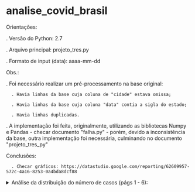 # analise_covid_brasil

Orientações:

. Versão do Python: 2.7

. Arquivo principal: projeto_tres.py

. Formato de input (data): aaaa-mm-dd

Obs.:

. Foi necessário realizar um pré-processamento na base original:

      . Havia linhas da base cuja coluna de "cidade" estava omissa;
      
      . Havia linhas da base cuja coluna "data" contia a sigla do estado;
      
      . Havia linhas duplicadas.
  
. A implementação foi feita, originalmente, utilizando as bibliotecas Numpy e Pandas - checar documento "falha.py" - porém, devido a inconsistência da base,
outra implementação foi necessária, culminando no documento "projeto_tres_py"

Conclusões:

      . Checar gráficos: https://datastudio.google.com/reporting/62609957-572c-4a16-8253-0a4bda8dcf88


<details>
  <summary>Análise da distribuição do número de casos (págs 1 - 6):</summary>
  
  1. Podemos visualizar que os estados com maior número de casos confirmados então entre os estados mais populosos da região (págs 1 - 5);
  2. De forma equivalente, tais estados estão entre os mais populosos de todo o país (pág 6).
</details>
